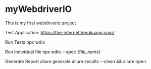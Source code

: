 # myWebdriverIO

This is my first webdriverio project

Test Application: https://the-internet.herokuapp.com/

Run Tests
npx wdio

Run individual file
npx wdio --spec {file_name}

Generate Report
allure generate allure-results --clean && allure open